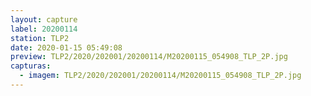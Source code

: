 ```yaml
---
layout: capture
label: 20200114
station: TLP2
date: 2020-01-15 05:49:08
preview: TLP2/2020/202001/20200114/M20200115_054908_TLP_2P.jpg
capturas:
  - imagem: TLP2/2020/202001/20200114/M20200115_054908_TLP_2P.jpg
---
```

